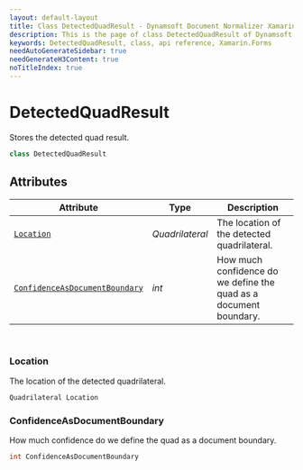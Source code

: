 ```yaml
---
layout: default-layout
title: Class DetectedQuadResult - Dynamsoft Document Normalizer Xamarin.Forms API Reference
description: This is the page of class DetectedQuadResult of Dynamsoft Document Normalizer Xamarin.Forms SDK.
keywords: DetectedQuadResult, class, api reference, Xamarin.Forms
needAutoGenerateSidebar: true
needGenerateH3Content: true
noTitleIndex: true
---
```


# DetectedQuadResult

Stores the detected quad result.

```csharp
class DetectedQuadResult
```

## Attributes

| Attribute | Type | Description |
|---------- | ---- | ----------- |
| [`Location`](#location) | *Quadrilateral* | The location of the detected quadrilateral. |
| [`ConfidenceAsDocumentBoundary`](#confidenceasdocumentboundary) | *int* | How much confidence do we define the quad as a document boundary. |

&nbsp;

### Location

The location of the detected quadrilateral.

```csharp
Quadrilateral Location
```

### ConfidenceAsDocumentBoundary

How much confidence do we define the quad as a document boundary.

```csharp
int ConfidenceAsDocumentBoundary
```
